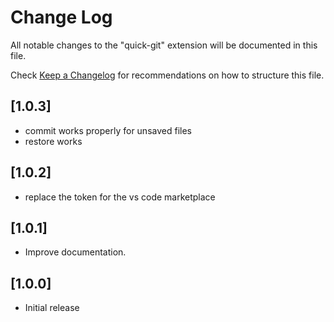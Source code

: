 # Change Log

All notable changes to the "quick-git" extension will be documented in this file.

Check [Keep a Changelog](http://keepachangelog.com/) for recommendations on how to structure this file.

## [1.0.3]

- commit works properly for unsaved files
- restore works

## [1.0.2]

- replace the token for the vs code marketplace

## [1.0.1]

- Improve documentation.

## [1.0.0]

- Initial release
